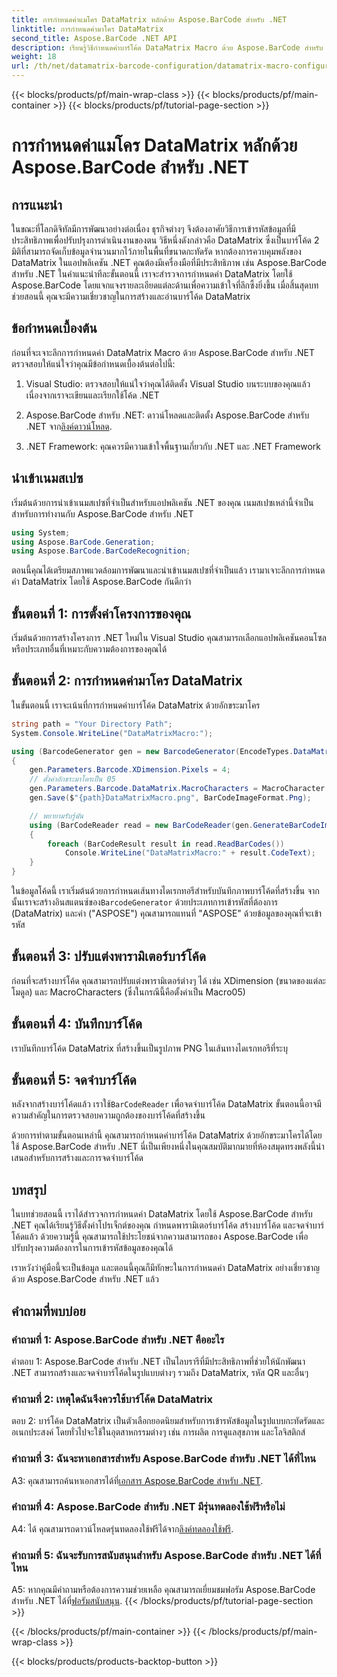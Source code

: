 ```yaml
---
title: การกำหนดค่าแมโคร DataMatrix หลักด้วย Aspose.BarCode สำหรับ .NET
linktitle: การกำหนดค่ามาโคร DataMatrix
second_title: Aspose.BarCode .NET API
description: เรียนรู้วิธีกำหนดค่าบาร์โค้ด DataMatrix Macro ด้วย Aspose.BarCode สำหรับ .NET สร้าง ปรับแต่ง และจดจำบาร์โค้ด DataMatrix ในแอปพลิเคชัน .NET ของคุณ
weight: 18
url: /th/net/datamatrix-barcode-configuration/datamatrix-macro-configuration/
---
```


{{< blocks/products/pf/main-wrap-class >}}
{{< blocks/products/pf/main-container >}}
{{< blocks/products/pf/tutorial-page-section >}}

# การกำหนดค่าแมโคร DataMatrix หลักด้วย Aspose.BarCode สำหรับ .NET

## การแนะนำ

ในขณะที่โลกดิจิทัลมีการพัฒนาอย่างต่อเนื่อง ธุรกิจต่างๆ จึงต้องอาศัยวิธีการเข้ารหัสข้อมูลที่มีประสิทธิภาพเพื่อปรับปรุงการดำเนินงานของตน วิธีหนึ่งดังกล่าวคือ DataMatrix ซึ่งเป็นบาร์โค้ด 2 มิติที่สามารถจัดเก็บข้อมูลจำนวนมากไว้ภายในพื้นที่ขนาดกะทัดรัด หากต้องการควบคุมพลังของ DataMatrix ในแอปพลิเคชัน .NET คุณต้องมีเครื่องมือที่มีประสิทธิภาพ เช่น Aspose.BarCode สำหรับ .NET ในคำแนะนำทีละขั้นตอนนี้ เราจะสำรวจการกำหนดค่า DataMatrix โดยใช้ Aspose.BarCode โดยแจกแจงรายละเอียดแต่ละด้านเพื่อความเข้าใจที่ลึกซึ้งยิ่งขึ้น เมื่อสิ้นสุดบทช่วยสอนนี้ คุณจะมีความเชี่ยวชาญในการสร้างและอ่านบาร์โค้ด DataMatrix

## ข้อกำหนดเบื้องต้น

ก่อนที่จะเจาะลึกการกำหนดค่า DataMatrix Macro ด้วย Aspose.BarCode สำหรับ .NET ตรวจสอบให้แน่ใจว่าคุณมีข้อกำหนดเบื้องต้นต่อไปนี้:

1. Visual Studio: ตรวจสอบให้แน่ใจว่าคุณได้ติดตั้ง Visual Studio บนระบบของคุณแล้ว เนื่องจากเราจะเขียนและเรียกใช้โค้ด .NET

2.  Aspose.BarCode สำหรับ .NET: ดาวน์โหลดและติดตั้ง Aspose.BarCode สำหรับ .NET จาก[ลิงค์ดาวน์โหลด](https://releases.aspose.com/barcode/net/).

3. .NET Framework: คุณควรมีความเข้าใจพื้นฐานเกี่ยวกับ .NET และ .NET Framework

## นำเข้าเนมสเปซ

เริ่มต้นด้วยการนำเข้าเนมสเปซที่จำเป็นสำหรับแอปพลิเคชัน .NET ของคุณ เนมสเปซเหล่านี้จำเป็นสำหรับการทำงานกับ Aspose.BarCode สำหรับ .NET

```csharp
using System;
using Aspose.BarCode.Generation;
using Aspose.BarCode.BarCodeRecognition;
```

ตอนนี้คุณได้เตรียมสภาพแวดล้อมการพัฒนาและนำเข้าเนมสเปซที่จำเป็นแล้ว เรามาเจาะลึกการกำหนดค่า DataMatrix โดยใช้ Aspose.BarCode กันดีกว่า

## ขั้นตอนที่ 1: การตั้งค่าโครงการของคุณ

เริ่มต้นด้วยการสร้างโครงการ .NET ใหม่ใน Visual Studio คุณสามารถเลือกแอปพลิเคชันคอนโซลหรือประเภทอื่นที่เหมาะกับความต้องการของคุณได้

## ขั้นตอนที่ 2: การกำหนดค่ามาโคร DataMatrix

ในขั้นตอนนี้ เราจะเน้นที่การกำหนดค่าบาร์โค้ด DataMatrix ด้วยอักขระมาโคร

```csharp
string path = "Your Directory Path";
System.Console.WriteLine("DataMatrixMacro:");

using (BarcodeGenerator gen = new BarcodeGenerator(EncodeTypes.DataMatrix, "ASPOSE"))
{
    gen.Parameters.Barcode.XDimension.Pixels = 4;
    // ตั้งค่าอักขระมาโครเป็น 05
    gen.Parameters.Barcode.DataMatrix.MacroCharacters = MacroCharacter.Macro05;
    gen.Save($"{path}DataMatrixMacro.png", BarCodeImageFormat.Png);

    // พยายามรับรู้มัน
    using (BarCodeReader read = new BarCodeReader(gen.GenerateBarCodeImage(), DecodeType.DataMatrix))
    {
        foreach (BarCodeResult result in read.ReadBarCodes())
            Console.WriteLine("DataMatrixMacro:" + result.CodeText);
    }
}
```

 ในข้อมูลโค้ดนี้ เราเริ่มต้นด้วยการกำหนดเส้นทางไดเรกทอรีสำหรับบันทึกภาพบาร์โค้ดที่สร้างขึ้น จากนั้นเราจะสร้างอินสแตนซ์ของ`BarcodeGenerator` ด้วยประเภทการเข้ารหัสที่ต้องการ (DataMatrix) และค่า ("ASPOSE") คุณสามารถแทนที่ "ASPOSE" ด้วยข้อมูลของคุณที่จะเข้ารหัส

## ขั้นตอนที่ 3: ปรับแต่งพารามิเตอร์บาร์โค้ด

ก่อนที่จะสร้างบาร์โค้ด คุณสามารถปรับแต่งพารามิเตอร์ต่างๆ ได้ เช่น XDimension (ขนาดของแต่ละโมดูล) และ MacroCharacters (ซึ่งในกรณีนี้คือตั้งค่าเป็น Macro05)

## ขั้นตอนที่ 4: บันทึกบาร์โค้ด

เราบันทึกบาร์โค้ด DataMatrix ที่สร้างขึ้นเป็นรูปภาพ PNG ในเส้นทางไดเรกทอรีที่ระบุ

## ขั้นตอนที่ 5: จดจำบาร์โค้ด

 หลังจากสร้างบาร์โค้ดแล้ว เราใช้`BarCodeReader` เพื่อจดจำบาร์โค้ด DataMatrix ขั้นตอนนี้อาจมีความสำคัญในการตรวจสอบความถูกต้องของบาร์โค้ดที่สร้างขึ้น

ด้วยการทำตามขั้นตอนเหล่านี้ คุณสามารถกำหนดค่าบาร์โค้ด DataMatrix ด้วยอักขระมาโครได้โดยใช้ Aspose.BarCode สำหรับ .NET นี่เป็นเพียงหนึ่งในคุณสมบัติมากมายที่ห้องสมุดทรงพลังนี้นำเสนอสำหรับการสร้างและการจดจำบาร์โค้ด

## บทสรุป

ในบทช่วยสอนนี้ เราได้สำรวจการกำหนดค่า DataMatrix โดยใช้ Aspose.BarCode สำหรับ .NET คุณได้เรียนรู้วิธีตั้งค่าโปรเจ็กต์ของคุณ กำหนดพารามิเตอร์บาร์โค้ด สร้างบาร์โค้ด และจดจำบาร์โค้ดแล้ว ด้วยความรู้นี้ คุณสามารถใช้ประโยชน์จากความสามารถของ Aspose.BarCode เพื่อปรับปรุงความต้องการในการเข้ารหัสข้อมูลของคุณได้

เราหวังว่าคู่มือนี้จะเป็นข้อมูล และตอนนี้คุณก็มีทักษะในการกำหนดค่า DataMatrix อย่างเชี่ยวชาญด้วย Aspose.BarCode สำหรับ .NET แล้ว

## คำถามที่พบบ่อย

### คำถามที่ 1: Aspose.BarCode สำหรับ .NET คืออะไร

คำตอบ 1: Aspose.BarCode สำหรับ .NET เป็นไลบรารีที่มีประสิทธิภาพที่ช่วยให้นักพัฒนา .NET สามารถสร้างและจดจำบาร์โค้ดในรูปแบบต่างๆ รวมถึง DataMatrix, รหัส QR และอื่นๆ

### คำถามที่ 2: เหตุใดฉันจึงควรใช้บาร์โค้ด DataMatrix

ตอบ 2: บาร์โค้ด DataMatrix เป็นตัวเลือกยอดนิยมสำหรับการเข้ารหัสข้อมูลในรูปแบบกะทัดรัดและอเนกประสงค์ โดยทั่วไปจะใช้ในอุตสาหกรรมต่างๆ เช่น การผลิต การดูแลสุขภาพ และโลจิสติกส์

### คำถามที่ 3: ฉันจะหาเอกสารสำหรับ Aspose.BarCode สำหรับ .NET ได้ที่ไหน

 A3: คุณสามารถค้นหาเอกสารได้ที่[เอกสาร Aspose.BarCode สำหรับ .NET](https://reference.aspose.com/barcode/net/).

### คำถามที่ 4: Aspose.BarCode สำหรับ .NET มีรุ่นทดลองใช้ฟรีหรือไม่

 A4: ได้ คุณสามารถดาวน์โหลดรุ่นทดลองใช้ฟรีได้จาก[ลิงค์ทดลองใช้ฟรี](https://releases.aspose.com/).

### คำถามที่ 5: ฉันจะรับการสนับสนุนสำหรับ Aspose.BarCode สำหรับ .NET ได้ที่ไหน

 A5: หากคุณมีคำถามหรือต้องการความช่วยเหลือ คุณสามารถเยี่ยมชมฟอรัม Aspose.BarCode สำหรับ .NET ได้ที่[ฟอรัมสนับสนุน](https://forum.aspose.com/c/barcode/13).
{{< /blocks/products/pf/tutorial-page-section >}}

{{< /blocks/products/pf/main-container >}}
{{< /blocks/products/pf/main-wrap-class >}}

{{< blocks/products/products-backtop-button >}}
